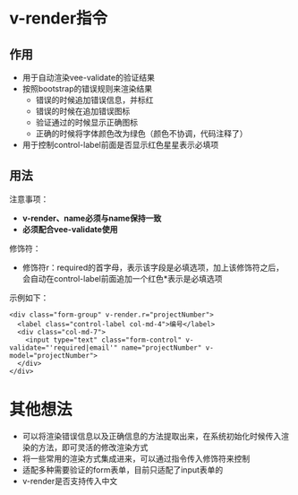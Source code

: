 # v-render指令

## 作用
- 用于自动渲染vee-validate的验证结果
- 按照bootstrap的错误规则来渲染结果
  - 错误的时候追加错误信息，并标红
  - 错误的时候在追加错误图标
  - 验证通过的时候显示正确图标
  - 正确的时候将字体颜色改为绿色（颜色不协调，代码注释了）
- 用于控制control-label前面是否显示红色星星表示必填项  

## 用法
注意事项：
- **v-render、name必须与name保持一致**
- **必须配合vee-validate使用**

修饰符：
- 修饰符r：required的首字母，表示该字段是必填选项，加上该修饰符之后，会自动在control-label前面追加一个红色*表示是必填选项

示例如下：

    <div class="form-group" v-render.r="projectNumber">
      <label class="control-label col-md-4">编号</label>
      <div class="col-md-7">
        <input type="text" class="form-control" v-validate="'required|email'" name="projectNumber" v-model="projectNumber">
      </div>
    </div>

# 其他想法
- 可以将渲染错误信息以及正确信息的方法提取出来，在系统初始化时候传入渲染的方法，即可灵活的修改渲染方式
- 将一些常用的渲染方式集成进来，可以通过指令传入修饰符来控制
- 适配多种需要验证的form表单，目前只适配了input表单的
- v-render是否支持传入中文
